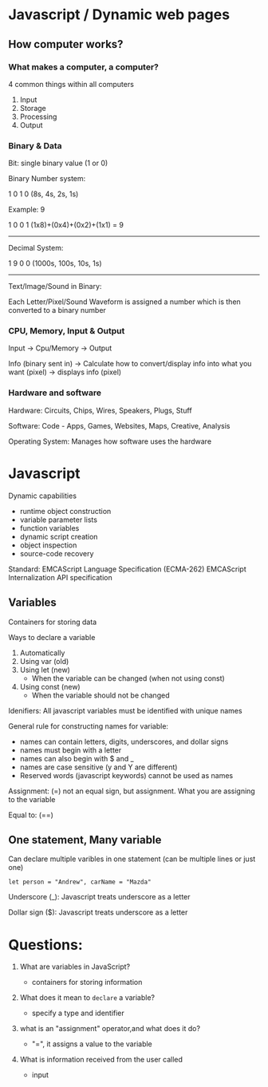 # Javascript / Dynamic web pages
## How computer works?

### What makes a computer, a computer?

4 common things within all computers
1. Input
1. Storage
1. Processing
1. Output

### Binary & Data

Bit: single binary value (1 or 0)

Binary Number system: 

1 0 1 0 (8s, 4s, 2s, 1s)

Example: 9 

1 0 0 1
(1x8)+(0x4)+(0x2)+(1x1) = 9

---

Decimal System:

1 9 0 0 (1000s, 100s, 10s, 1s)

---

Text/Image/Sound in Binary: 

Each Letter/Pixel/Sound Waveform is assigned a number which is then converted to a binary number

### CPU, Memory, Input & Output

Input -> Cpu/Memory -> Output

Info (binary sent in) -> Calculate how to convert/display info into what you want (pixel)  -> displays info (pixel)

### Hardware and software

Hardware: Circuits, Chips, Wires, Speakers, Plugs, Stuff

Software: Code - Apps, Games, Websites, Maps, Creative, Analysis

Operating System: Manages how software uses the hardware

# Javascript

Dynamic capabilities
- runtime object construction
- variable parameter lists
- function variables
- dynamic script creation
- object inspection
- source-code recovery

Standard: EMCAScript Language Specification (ECMA-262)
          EMCAScript Internalization API specification

## Variables

Containers for storing data

Ways to declare a variable
1. Automatically
1. Using var (old)
1. Using let (new)
    - When the variable can be changed (when not using const)
1. Using const (new)
    - When the variable should not be changed

Idenifiers:
All javascript variables must be identified with unique names

General rule for constructing names for variable:
 - names can contain letters, digits, underscores, and dollar signs
 - names must begin with a letter
 - names can also begin with $ and _
 - names are case sensitive (y and Y are different)  
 - Reserved words (javascript keywords) cannot be used as names

 Assignment: (=) not an equal sign, but assignment. What you are assigning to the variable

 Equal to: (==)

 ## One statement, Many variable
Can declare multiple varibles in one statement (can be multiple lines or just one)
```
let person = "Andrew", carName = "Mazda"
```

Underscore (_): Javascript treats underscore as a letter

Dollar sign ($): Javascript treats underscore as a letter

# Questions:

1. What are variables in JavaScript?
    - containers for storing information

1. What does it mean to ```declare``` a variable?
    - specify a type and identifier

1. what is an "assignment" operator,and what does it do? 
    - "=", it assigns a value to the variable

1. What is information received from the user called
    - input
